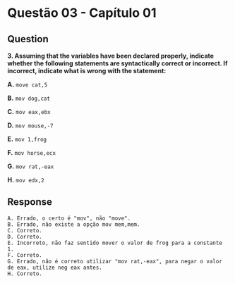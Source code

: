 # Questão 03 - Capítulo 01

## Question

**<p>3. Assuming that the variables have been declared properly, indicate whether the following statements are syntactically correct or incorrect. If incorrect, indicate what is wrong with the statement:</p>**
**<p>A.** ``move cat,5``</p>
**<p>B.** ``mov dog,cat``</p>
**<p>C.** ``mov eax,ebx``</p>
**<p>D.** ``mov mouse,-7``</p>
**<p>E.** ``mov 1,frog``</p>
**<p>F.** ``mov horse,ecx``</p>
**<p>G.** ``mov rat,-eax``</p>
**<p>H.** ``mov edx,2``</p>

## Response

```
A. Errado, o certo é "mov", não "move".
B. Errado, nâo existe a opção mov mem,mem.
C. Correto.
D. Correto.
E. Incorreto, não faz sentido mover o valor de frog para a constante 1.
F. Correto.
G. Errado, não é correto utilizar "mov rat,-eax", para negar o valor de eax, utilize neg eax antes.
H. Correto.
```
